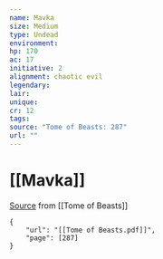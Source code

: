 ```yaml
---
name: Mavka
size: Medium
type: Undead
environment: 
hp: 170
ac: 17
initiative: 2
alignment: chaotic evil
legendary: 
lair: 
unique: 
cr: 12
tags: 
source: "Tome of Beasts: 287"
url: ""
---
```

# [[Mavka]]

[Source](zotero://open-pdf/library/items/ULEQWHJM?page=287) from [[Tome of Beasts]]

```pdf
{
	"url": "[[Tome of Beasts.pdf]]",
	"page": [287]
}
```


